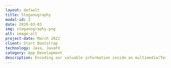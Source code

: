 ```yaml
---
layout: default
title: Steganography
modal-id: 2
date: 2020-03-03
img: steganography.png
alt: image-alt
project-date: March 2022
client: Start Bootstrap
technology: Java, JavaFX
category: App Development
description: Encoding our valuable information inside an multimedia(Text, Image, Audio, Video) file and decode it whenever needed!! 
---
```

